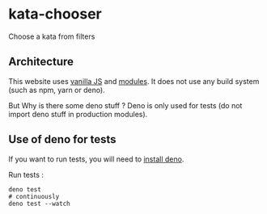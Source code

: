 # kata-chooser
Choose a kata from filters

## Architecture

This website uses [vanilla JS](https://vanilla.js.org/) and [modules](https://developer.mozilla.org/en-US/docs/Web/JavaScript/Guide/Modules).
It does not use any build system (such as npm, yarn or deno).

But Why is there some deno stuff ?
Deno is only used for tests (do not import deno stuff in production modules).

## Use of deno for tests

If you want to run tests, you will need to [install deno](https://docs.deno.com/runtime/).

Run tests :

```shell
deno test
# continuously
deno test --watch
```
